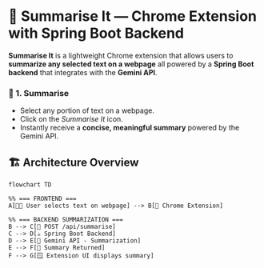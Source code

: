 # 🧩 Summarise It — Chrome Extension with Spring Boot Backend

**Summarise It** is a lightweight Chrome extension that allows users to **summarize any selected text on a webpage** all powered by a **Spring Boot backend** that integrates with the **Gemini API**.


### 🧠 1. Summarise
- Select any portion of text on a webpage.  
- Click on the *Summarise It* icon.  
- Instantly receive a **concise, meaningful summary** powered by the Gemini API.


## 🏗️ Architecture Overview

```mermaid
flowchart TD

%% === FRONTEND ===
A[🧑‍💻 User selects text on webpage] --> B[🔹 Chrome Extension]

%% === BACKEND SUMMARIZATION ===
B --> C[📩 POST /api/summarise]
C --> D[☕ Spring Boot Backend]
D --> E[🧠 Gemini API - Summarization]
E --> F[🧾 Summary Returned]
F --> G[🪟 Extension UI displays summary]

```

